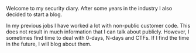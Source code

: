 Welcome to my security diary. After some years in the industry I also decided to start a blog.

In my previous jobs I have worked a lot with non-public customer code. This does not result in much information that I can talk about publicly. However, I sometimes find time to deal with 0-days, N-days and CTFs. If I find the time in the future, I will blog about them.
